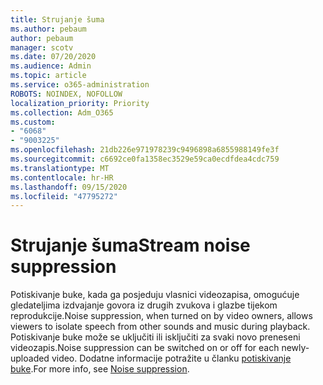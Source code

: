 ```yaml
---
title: Strujanje šuma
ms.author: pebaum
author: pebaum
manager: scotv
ms.date: 07/20/2020
ms.audience: Admin
ms.topic: article
ms.service: o365-administration
ROBOTS: NOINDEX, NOFOLLOW
localization_priority: Priority
ms.collection: Adm_O365
ms.custom:
- "6068"
- "9003225"
ms.openlocfilehash: 21db226e971978239c9496898a6855988149fe3f
ms.sourcegitcommit: c6692ce0fa1358ec3529e59ca0ecdfdea4cdc759
ms.translationtype: MT
ms.contentlocale: hr-HR
ms.lasthandoff: 09/15/2020
ms.locfileid: "47795272"
---
```

# <a name="stream-noise-suppression"></a><span data-ttu-id="ffccd-102">Strujanje šuma</span><span class="sxs-lookup"><span data-stu-id="ffccd-102">Stream noise suppression</span></span>

<span data-ttu-id="ffccd-103">Potiskivanje buke, kada ga posjeduju vlasnici videozapisa, omogućuje gledateljima izdvajanje govora iz drugih zvukova i glazbe tijekom reprodukcije.</span><span class="sxs-lookup"><span data-stu-id="ffccd-103">Noise suppression, when turned on by video owners, allows viewers to isolate speech from other sounds and music during playback.</span></span> <span data-ttu-id="ffccd-104">Potiskivanje buke može se uključiti ili isključiti za svaki novo preneseni videozapis.</span><span class="sxs-lookup"><span data-stu-id="ffccd-104">Noise suppression can be switched on or off for each newly-uploaded video.</span></span> <span data-ttu-id="ffccd-105">Dodatne informacije potražite u članku [potiskivanje buke](https://docs.microsoft.com/stream/noise-suppression).</span><span class="sxs-lookup"><span data-stu-id="ffccd-105">For more info, see [Noise suppression](https://docs.microsoft.com/stream/noise-suppression).</span></span>